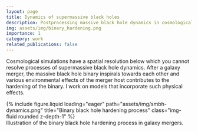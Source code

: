 ```yaml
---
layout: page
title: Dynamics of supermassive black holes
description: Postprocessing massive black hole dynamics in cosmological simulations
img: assets/img/binary_hardening.png
importance: 1
category: work
related_publications: false
---
```


Cosmological simulations have a spatial resolution below which you cannot resolve processes of supermassive black hole dynamics. After a galaxy merger, the massive black hole binary inspirals towards each other and various environmental effects of the merger host contributes to the hardening of the binary. I work on models that incorporate such physical effects.

<div class="row">
    <div class="col-sm mt-3 mt-md-0">
        {% include figure.liquid loading="eager" path="assets/img/smbh-dynamics.png" title="Binary black hole hardening process" class="img-fluid rounded z-depth-1" %}
    </div>
</div>
<div class="caption">
    Illustration of the binary black hole hardening process in galaxy mergers.
</div>
